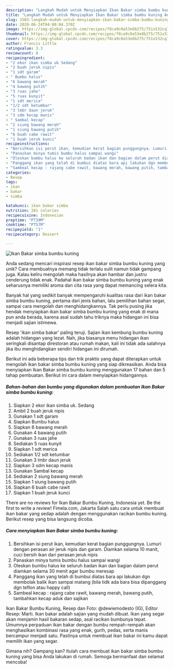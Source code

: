 ```yaml
---
description: "Langkah Mudah untuk Menyiapkan Ikan Bakar simba bumbu kuning Anti Gagal"
title: "Langkah Mudah untuk Menyiapkan Ikan Bakar simba bumbu kuning Anti Gagal"
slug: 1503-langkah-mudah-untuk-menyiapkan-ikan-bakar-simba-bumbu-kuning-anti-gagal
date: 2020-06-24T04:00:04.370Z
image: https://img-global.cpcdn.com/recipes/f8ca9c0a53e8b275/751x532cq70/ikan-bakar-simba-bumbu-kuning-foto-resep-utama.jpg
thumbnail: https://img-global.cpcdn.com/recipes/f8ca9c0a53e8b275/751x532cq70/ikan-bakar-simba-bumbu-kuning-foto-resep-utama.jpg
cover: https://img-global.cpcdn.com/recipes/f8ca9c0a53e8b275/751x532cq70/ikan-bakar-simba-bumbu-kuning-foto-resep-utama.jpg
author: Francis Little
ratingvalue: 3.3
reviewcount: 8
recipeingredient:
- "2 ekor ikan simba uk Sedang"
- "2 buah jeruk nipis"
- "1 sdt garam"
- " Bumbu halus"
- "6 bawang merah"
- "4 bawang putih"
- "3 ruas jahe"
- "5 ruas kunyit"
- "1 sdt merica"
- "1/2 sdt ketumbar"
- "3 lmbr daun jeruk"
- "3 sdm kecap manis"
- " Sambal kecap"
- "2 siung bawang merah"
- "1 siung bawang putih"
- "6 buah cabe rawit"
- "1 buah jeruk kunci"
recipeinstructions:
- "Bersihkan isi perut ikan, kemudian kerat bagian punggungnya. Lumuri dengan perasan air jeruk nipis dan garam. Diamkan selama 10 manit, cuci bersih ikan dari perasan jeruk nipis"
- "Panaskan minya tumis bumbu halus sampai wangi"
- "Oleskan bumbu halus ke seluruh badan ikan dan bagian dalam perut diamkan selama 30 menit agar bumbu meresap"
- "Panggang ikan yang telah di bumbui diatas bara api lakukan dgn membolak balik ikan sampai matang (bila tidk ada bara bisa dipanggang dgn teflon atau happy call)"
- "Sambeal kecap : rajang cabe rawit, bawang merah, bawang putih, tambahkan kecap aduk dan sajikan"
categories:
- Resep
tags:
- ikan
- bakar
- simba

katakunci: ikan bakar simba 
nutrition: 261 calories
recipecuisine: Indonesian
preptime: "PT39M"
cooktime: "PT57M"
recipeyield: "1"
recipecategory: Dessert

---
```



![Ikan Bakar simba bumbu kuning](https://img-global.cpcdn.com/recipes/f8ca9c0a53e8b275/751x532cq70/ikan-bakar-simba-bumbu-kuning-foto-resep-utama.jpg)

Anda sedang mencari inspirasi resep ikan bakar simba bumbu kuning yang unik? Cara membuatnya memang tidak terlalu sulit namun tidak gampang juga. Kalau keliru mengolah maka hasilnya akan hambar dan justru cenderung tidak enak. Padahal ikan bakar simba bumbu kuning yang enak seharusnya memiliki aroma dan cita rasa yang dapat memancing selera kita.

Banyak hal yang sedikit banyak mempengaruhi kualitas rasa dari ikan bakar simba bumbu kuning, pertama dari jenis bahan, lalu pemilihan bahan segar, sampai cara mengolah dan menghidangkannya. Tak perlu pusing jika hendak menyiapkan ikan bakar simba bumbu kuning yang enak di mana pun anda berada, karena asal sudah tahu triknya maka hidangan ini bisa menjadi sajian istimewa.

Resep &#39;ikan simba bakar&#39; paling teruji. Sajian ikan kembung bumbu kuning adalah hidangan yang lezat. Nah, jika biasanya menu hidangan ikan seringkali disantap direstoran atau rumah makan, kali ini tidak ada salahnya jika ibu menghidangkan sendiri hidangan ini dirumah.


Berikut ini ada beberapa tips dan trik praktis yang dapat diterapkan untuk mengolah ikan bakar simba bumbu kuning yang siap dikreasikan. Anda bisa menyiapkan Ikan Bakar simba bumbu kuning menggunakan 17 bahan dan 5 tahap pembuatan. Berikut ini cara dalam menyiapkan hidangannya.

<!--inarticleads1-->

##### Bahan-bahan dan bumbu yang digunakan dalam pembuatan Ikan Bakar simba bumbu kuning:

1. Siapkan 2 ekor ikan simba uk. Sedang
1. Ambil 2 buah jeruk nipis
1. Gunakan 1 sdt garam
1. Siapkan  Bumbu halus
1. Siapkan 6 bawang merah
1. Gunakan 4 bawang putih
1. Gunakan 3 ruas jahe
1. Sediakan 5 ruas kunyit
1. Siapkan 1 sdt merica
1. Sediakan 1/2 sdt ketumbar
1. Gunakan 3 lmbr daun jeruk
1. Siapkan 3 sdm kecap manis
1. Gunakan  Sambal kecap
1. Sediakan 2 siung bawang merah
1. Siapkan 1 siung bawang putih
1. Siapkan 6 buah cabe rawit
1. Siapkan 1 buah jeruk kunci


There are no reviews for Ikan Bakar Bumbu Kuning, Indonesia yet. Be the first to write a review! Fimela.com, Jakarta Salah satu cara untuk membuat ikan bakar yang sedap adalah dengan menggunakan racikan bumbu kuning. Berikut resep yang bisa langsung dicoba. 

<!--inarticleads2-->

##### Cara menyiapkan Ikan Bakar simba bumbu kuning:

1. Bersihkan isi perut ikan, kemudian kerat bagian punggungnya. Lumuri dengan perasan air jeruk nipis dan garam. Diamkan selama 10 manit, cuci bersih ikan dari perasan jeruk nipis
1. Panaskan minya tumis bumbu halus sampai wangi
1. Oleskan bumbu halus ke seluruh badan ikan dan bagian dalam perut diamkan selama 30 menit agar bumbu meresap
1. Panggang ikan yang telah di bumbui diatas bara api lakukan dgn membolak balik ikan sampai matang (bila tidk ada bara bisa dipanggang dgn teflon atau happy call)
1. Sambeal kecap : rajang cabe rawit, bawang merah, bawang putih, tambahkan kecap aduk dan sajikan


Ikan Bakar Bumbu Kuning, Resep dan Foto: @dewiemodesto (IG), Editor Resep: Marti. Ikan bakar adalah sajian yang mudah dibuat. Ikan yang segar akan menjamin hasil bakaran sedap, asal racikan bumbunya tepat. Umumnya perpaduan ikan bakar dengan bumbu rempah-rempah akan menghasilkan kombinasi rasa yang enak, gurih, pedas, serta manis bercampur menjadi satu. Pastinya untuk membuat ikan bakar ini kamu dapat memilih ikan yang segar. 

Gimana nih? Gampang kan? Itulah cara membuat ikan bakar simba bumbu kuning yang bisa Anda lakukan di rumah. Semoga bermanfaat dan selamat mencoba!
